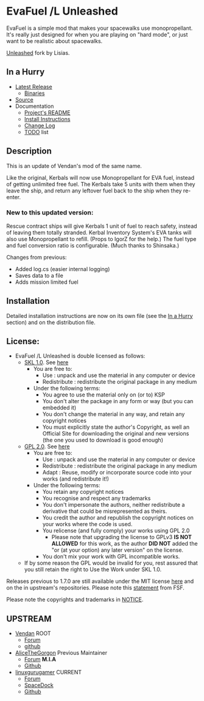 # EvaFuel /L Unleashed

EvaFuel is a simple mod that makes your spacewalks use monopropellant. It's really just designed for when you are playing on "hard mode", or just want to be realistic about spacewalks.

[Unleashed](https://ksp.lisias.net/add-ons-unleashed/) fork by Lisias.


## In a Hurry

* [Latest Release](https://github.com/net-lisias-kspu/EvaFuel/releases)
	+ [Binaries](https://github.com/net-lisias-kspu/EvaFuel/tree/Archive)
* [Source](https://github.com/net-lisias-kspu/EvaFuel)
* Documentation
	+ [Project's README](https://github.com/net-lisias-kspu/EvaFuel/blob/master/README.md)
	+ [Install Instructions](https://github.com/net-lisias-kspu/EvaFuel/blob/master/INSTALL.md)
	+ [Change Log](./CHANGE_LOG.md)
	+ [TODO](./TODO.md) list


## Description

This is an update of Vendan's mod of the same name.

Like the original, Kerbals will now use Monopropellant for EVA fuel, instead of getting unlimited free fuel. The Kerbals take 5 units with them when they leave the ship, and return any leftover fuel back to the ship when they re-enter.

### New to this updated version:

Rescue contract ships will give Kerbals 1 unit of fuel to reach safety, instead of leaving them totally stranded.
Kerbal Inventory System's EVA tanks will also use Monopropellant to refill. (Props to IgorZ for the help.)
The fuel type and fuel conversion ratio is configurable. (Much thanks to Shinsaka.)

Changes from previous:

* Added log.cs (easier internal logging)
* Saves data to a file
* Adds mission limited fuel


## Installation

Detailed installation instructions are now on its own file (see the [In a Hurry](#in-a-hurry) section) and on the distribution file.

## License:

* EvaFuel /L Unleashed is double licensed as follows:
	+ [SKL 1.0](https://ksp.lisias.net/SKL-1_0.txt). See [here](./LICENSE.KSPe.SKL-1_0)
		+ You are free to:
			- Use : unpack and use the material in any computer or device
			- Redistribute : redistribute the original package in any medium
		+ Under the following terms:
			- You agree to use the material only on (or to) KSP
			- You don't alter the package in any form or way (but you can embedded it)
			- You don't change the material in any way, and retain any copyright notices
			- You must explicitly state the author's Copyright, as well an Official Site for downloading the original and new versions (the one you used to download is good enough)
	+ [GPL 2.0](https://www.gnu.org/licenses/gpl-2.0.txt). See [here](./LICENSE.KSPe.GPL-2_0)
		+ You are free to:
			- Use : unpack and use the material in any computer or device
			- Redistribute : redistribute the original package in any medium
			- Adapt : Reuse, modify or incorporate source code into your works (and redistribute it!) 
		+ Under the following terms:
			- You retain any copyright notices
			- You recognise and respect any trademarks
			- You don't impersonate the authors, neither redistribute a derivative that could be misrepresented as theirs.
			- You credit the author and republish the copyright notices on your works where the code is used.
			- You relicense (and fully comply) your works using GPL 2.0
				- Please note that upgrading the license to GPLv3 **IS NOT ALLOWED** for this work, as the author **DID NOT** added the "or (at your option) any later version" on the license.
			- You don't mix your work with GPL incompatible works.
	* If by some reason the GPL would be invalid for you, rest assured that you still retain the right to Use the Work under SKL 1.0. 

Releases previous to 1.7.0 are still available under the MIT license [here](https://github.com/net-lisias-ksp/EvaFuel/tree/Source/MIT) and on the in upstream's repositories. Please note this [statement](https://www.gnu.org/licenses/license-list.en.html#Expat) from FSF.

Please note the copyrights and trademarks in [NOTICE](./NOTICE).


## UPSTREAM

* [Vendan](https://forum.kerbalspaceprogram.com/index.php?/profile/48676-vendan/) ROOT
	+ [Forum](https://forum.kerbalspaceprogram.com/index.php?/topic/85149-*)
	+ [github](https://github.com/andyleap/EvaFuel)
* [AliceTheGorgon](https://forum.kerbalspaceprogram.com/index.php?/profile/147133-alicethegorgon/) Previous Maintainer
	+ [Forum](https://forum.kerbalspaceprogram.com/index.php?/topic/138474-*/) **M.I.A**
	+ [Github](https://github.com/ShinjiSakanami/EvaFuel)
* [linuxgurugamer](https://forum.kerbalspaceprogram.com/index.php?/profile/129964-linuxgurugamer/) CURRENT
	+ [Forum](https://forum.kerbalspaceprogram.com/index.php?/topic/158156-*/) 
	+ [SpaceDock](https://spacedock.info/mod/1274)
	+ [Github](https://github.com/linuxgurugamer/EvaFuel)
